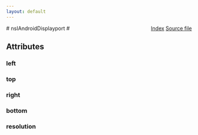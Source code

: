 ```yaml
---
layout: default
---
```

<div class='links' style='float:right'><a href="../index.html">Index</a>
<a href="http://dxr.mozilla.org/mozilla-central/source/widget/android/nsIAndroidBridge.idl">Source file</a>
</div>
# nsIAndroidDisplayport #

## Attributes ##

### left ###

### top ###

### right ###

### bottom ###

### resolution ###
